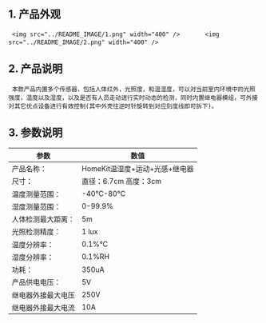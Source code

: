 ## 1. 产品外观

     <img src="../README_IMAGE/1.png" width="400" />       <img src="../README_IMAGE/2.png" width="400" />     

## 2. 产品说明
     本款产品内置多个传感器，包括人体红外，光照度，和温湿度，可以对当前室内环境中的光照强度，温度以及湿度，以及是否有人员走动进行实时动态的检测，同时内置继电器模组，可外接对其它优点设备进行有效控制(其中外壳往逆时针旋转到对应刻度线即可拆下)。
## 3. 参数说明

|参数                   |数值                                         |
|-----------------------|-------------------------------------------|
|产品名称：               | HomeKit温湿度+运动+光感+继电器                 |
|尺寸：                  |直径：6.7cm 高度：3cm                      |
|温度测量范围：              |-40℃-80℃                                 |
|湿度测量范围：          |0-99.9%                                     |
|人体检测最大距离：           |5m                                     |
|光照检测精度：           |1 lux                                     |
|温度分辨率：             |0.1%℃                                      |
|湿度分辨率：             |0.1%RH                                     |
|功耗：                  |350uA                                      |
|产品供电电压：                       | 5V                                         |
|继电器外接最大电压                         |  250V                                       |
|继电器外接最大电流                         |  10A                                       |
